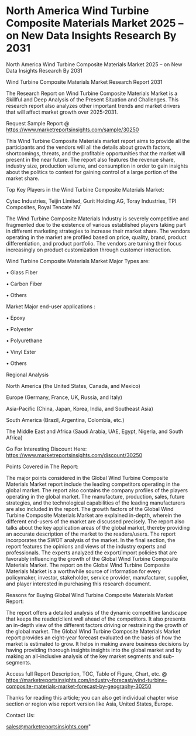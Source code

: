# North America Wind Turbine Composite Materials Market 2025 – on New Data Insights Research By 2031
North America Wind Turbine Composite Materials Market 2025 – on New Data Insights Research By 2031

Wind Turbine Composite Materials Market Research Report 2031

The Research Report on Wind Turbine Composite Materials Market is a Skillful and Deep Analysis of the Present Situation and Challenges. This research report also analyzes other important trends and market drivers that will affect market growth over 2025-2031.

Request Sample Report @ https://www.marketreportsinsights.com/sample/30250

This Wind Turbine Composite Materials market report aims to provide all the participants and the vendors will all the details about growth factors, shortcomings, threats, and the profitable opportunities that the market will present in the near future. The report also features the revenue share, industry size, production volume, and consumption in order to gain insights about the politics to contest for gaining control of a large portion of the market share.

Top Key Players in the Wind Turbine Composite Materials Market:

Cytec Industries, Teijin Limited, Gurit Holding AG, Toray Industries, TPI Composites, Royal Tencate NV

The Wind Turbine Composite Materials Industry is severely competitive and fragmented due to the existence of various established players taking part in different marketing strategies to increase their market share. The vendors operating in the market are profiled based on price, quality, brand, product differentiation, and product portfolio. The vendors are turning their focus increasingly on product customization through customer interaction.

Wind Turbine Composite Materials Market Major Types are:

• Glass Fiber

• Carbon Fiber

• Others

Market Major end-user applications :

• Epoxy

• Polyester

• Polyurethane

• Vinyl Ester

• Others

Regional Analysis

North America (the United States, Canada, and Mexico)

Europe (Germany, France, UK, Russia, and Italy)

Asia-Pacific (China, Japan, Korea, India, and Southeast Asia)

South America (Brazil, Argentina, Colombia, etc.)

The Middle East and Africa (Saudi Arabia, UAE, Egypt, Nigeria, and South Africa)

Go For Interesting Discount Here: https://www.marketreportsinsights.com/discount/30250

Points Covered in The Report:

The major points considered in the Global Wind Turbine Composite Materials Market report include the leading competitors operating in the global market.
The report also contains the company profiles of the players operating in the global market.
The manufacture, production, sales, future strategies, and the technological capabilities of the leading manufacturers are also included in the report.
The growth factors of the Global Wind Turbine Composite Materials Market are explained in-depth, wherein the different end-users of the market are discussed precisely.
The report also talks about the key application areas of the global market, thereby providing an accurate description of the market to the readers/users.
The report incorporates the SWOT analysis of the market. In the final section, the report features the opinions and views of the industry experts and professionals. The experts analyzed the export/import policies that are favorably influencing the growth of the Global Wind Turbine Composite Materials Market.
The report on the Global Wind Turbine Composite Materials Market is a worthwhile source of information for every policymaker, investor, stakeholder, service provider, manufacturer, supplier, and player interested in purchasing this research document.

Reasons for Buying Global Wind Turbine Composite Materials Market Report:

The report offers a detailed analysis of the dynamic competitive landscape that keeps the reader/client well ahead of the competitors.
It also presents an in-depth view of the different factors driving or restraining the growth of the global market.
The Global Wind Turbine Composite Materials Market report provides an eight-year forecast evaluated on the basis of how the market is estimated to grow.
It helps in making aware business decisions by having providing thorough insights insights into the global market and by making an all-inclusive analysis of the key market segments and sub-segments.

Access full Report Description, TOC, Table of Figure, Chart, etc. @ https://marketreportsinsights.com/industry-forecast/wind-turbine-composite-materials-market-forecast-by-geography-30250

Thanks for reading this article; you can also get individual chapter wise section or region wise report version like Asia, United States, Europe.

Contact Us:

sales@marketreportsinsights.com"
